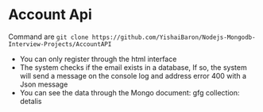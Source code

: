# Account Api


Command are
```git clone https://github.com/YishaiBaron/Nodejs-Mongodb-Interview-Projects/AccountAPI```

  - You can only register through the html interface
  - The system checks if the email exists in a database, If so, the system will send a message on the console log and address error 400 with a Json message
  - You can see the data through the Mongo document: gfg collection: detalis 
  
